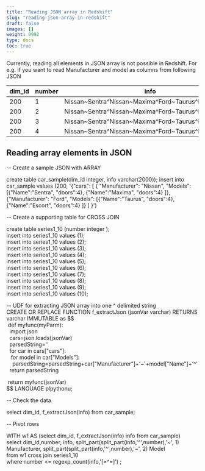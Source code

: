 ```yaml
---
title: "Reading JSON array in Redshift"
slug: "reading-json-array-in-redshift"
draft: false
images: []
weight: 9992
type: docs
toc: true
---
```


Currently, reading all elements in JSON array is not possible in Redshift. For e.g. if you want to read Manufacturer and model as columns from following JSON



<table class="tableizer-table">
<thead><tr class="tableizer-firstrow"><th>dim_id</th><th>number</th><th>info</th><th>manufacturer</th><th>model</th></tr></thead><tbody>
 <tr><td>200</td><td>1</td><td>Nissan~Sentra^Nissan~Maxima^Ford~Taurus^Ford~Escort^</td><td>Nissan</td><td>Sentra</td></tr>
 <tr><td>200</td><td>2</td><td>Nissan~Sentra^Nissan~Maxima^Ford~Taurus^Ford~Escort^</td><td>Nissan</td><td>Maxima</td></tr>
 <tr><td>200</td><td>3</td><td>Nissan~Sentra^Nissan~Maxima^Ford~Taurus^Ford~Escort^</td><td>Ford</td><td>Taurus</td></tr>
 <tr><td>200</td><td>4</td><td>Nissan~Sentra^Nissan~Maxima^Ford~Taurus^Ford~Escort^</td><td>Ford</td><td>Escort</td></tr>
</tbody></table>  

## Reading array elements in JSON

-- Create a sample JSON with ARRAY

create table car_sample(dim_id integer, info varchar(2000));
insert into car_sample values (200, '{"cars": [ { "Manufacturer": "Nissan", "Models": [{"Name":"Sentra", "doors":4}, {"Name":"Maxima", "doors":4} ]}, {"Manufacturer": "Ford",     "Models": [{"Name":"Taurus", "doors":4}, {"Name":"Escort", "doors":4} ]} ] }')

-- Create a supporting table for CROSS JOIN

create table series1_10 (number integer );<br>
insert into series1_10 values (1);<br>
insert into series1_10 values (2);<br>
insert into series1_10 values (3);<br>
insert into series1_10 values (4);<br>
insert into series1_10 values (5);<br>
insert into series1_10 values (6);<br>
insert into series1_10 values (7);<br>
insert into series1_10 values (8);<br>
insert into series1_10 values (9);<br>
insert into series1_10 values (10);<br>

-- UDF for extracting JSON array into one ^ delimited string<br>
CREATE OR REPLACE FUNCTION f_extractJson (jsonVar varchar) RETURNS varchar IMMUTABLE as $$<br>
&nbsp;def myfunc(myParm):<br>
&nbsp;&nbsp;import json<br>
&nbsp;&nbsp;cars=json.loads(jsonVar)<br>
&nbsp;&nbsp;parsedString=''<br>
&nbsp;&nbsp;for car in cars["cars"]:<br>
&nbsp;&nbsp;&nbsp;for model in car["Models"]:<br>
                &nbsp;&nbsp;&nbsp;&nbsp;parsedString=parsedString+car["Manufacturer"]+'~'+model["Name"]+'^'<br>
&nbsp;&nbsp;return parsedString<br>

&nbsp;return myfunc(jsonVar)<br>
$$ LANGUAGE plpythonu;<br>


-- Check the data

select dim_id, f_extractJson(info) from car_sample;

-- Pivot rows

WITH w1 AS (select dim_id, f_extractJson(info) info from car_sample)<br>
select dim_id,number, info, split_part(split_part(info,'^',number),'~', 1) <br>Manufacturer, split_part(split_part(info,'^',number),'~', 2) Model<br>
from w1 cross join series1_10 <br>
where number <= regexp_count(info,'[=^=]') ;<br>




